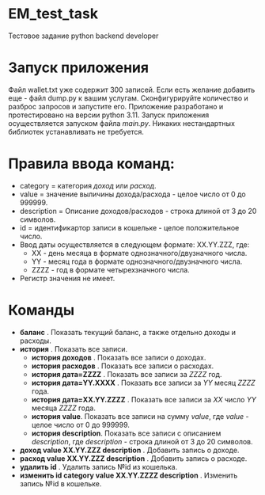 # EM_test_task
Тестовое задание python backend developer

# Запуск приложения
Файл wallet.txt уже содержит 300 записей. Если есть желание добавить еще - файл dump.py к вашим услугам. Сконфигурируйте количество и разброс запросов и запустите его.
Приложение разработано и протестировано на версии python 3.11.
Запуск приложения осуществляется запуском файла *main.py*. Никаких нестандартных библиотек устанавливать не требуется.

# Правила ввода команд:
- category = категория *доход* или *расход*.
- value = значение выличины дохода/расхода - целое число от 0 до 999999.
- description = Описание доходов/расходов - строка длиной от 3 до 20 символов.
- id = идентификартор записи в кошельке - целое положительное число.
- Ввод даты осуществляется в следующем формате: XX.YY.ZZZ, где: 
  - XX - день месяца в формате однозначного/двузначного числа.
  - YY - месяц года в формате однозначного/двузначного числа.
  - ZZZZ - год в формате четырехзначного числа.
- Регистр значения не имеет.

# Команды

- **баланс** . Показать текущий баланс, а также отдельно доходы и расходы.
- **история** . Показать все записи.
  - **история доходов** . Показать все записи о доходах.
  - **история расходов** . Показать все записи о расходах.
  - **история дата=ZZZZ** . Показать все записи за *ZZZZ* год.
  - **история дата=YY.ХХХХ** . Показать все записи за *YY* месяц *ZZZZ* года.
  - **история дата=XX.YY.ZZZZ** . Показать все записи за *XX* число *YY* месяца *ZZZZ* года.
  - **история value**. Показать все записи на сумму *value*, где *value* - целое число от 0 до 999999.
  - **история description**. Показать все записи с описанием *description*, где *description* - строка длиной от 3 до 20 символов.
- **доход value XX.YY.ZZZ description** . Добавить запись о доходе.
- **расход value XX.YY.ZZZ description** . Добавить запись о расходе.
- **удалить id** . Удалить запись №id из кошелька.
- **изменить id category value XX.YY.ZZZZ description** . Изменить запись №id в кошельке.
